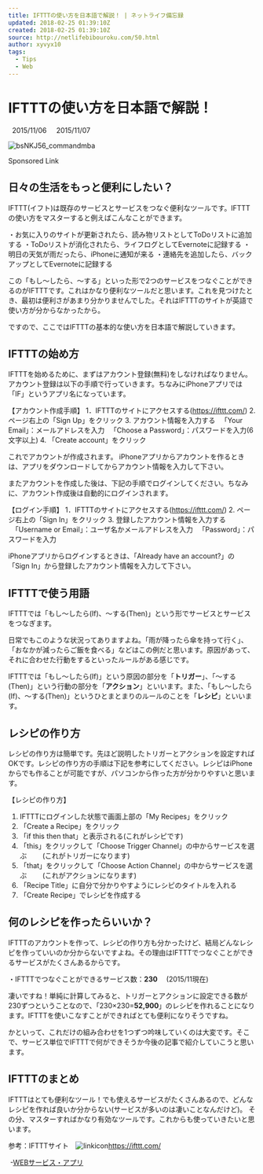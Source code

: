 ```yaml
---
title: IFTTTの使い方を日本語で解説！ | ネットライフ備忘録
updated: 2018-02-25 01:39:10Z
created: 2018-02-25 01:39:10Z
source: http://netlifebibouroku.com/50.html
author: xyvyx10
tags:
  - Tips
  - Web
---
```


#  IFTTTの使い方を日本語で解説！

   2015/11/06     2015/11/07

![bsNKJ56_commandmba](../_resources/065fa1380cce3e712a4124abe590322a.jpg)

Sponsored Link

## 日々の生活をもっと便利にしたい？

IFTTT(イフト)は既存のサービスとサービスをつなぐ便利なツールです。IFTTTの使い方をマスターすると例えばこんなことができます。

・お気に入りのサイトが更新されたら、読み物リストとしてToDoリストに追加する
・ToDoリストが消化されたら、ライフログとしてEvernoteに記録する
・明日の天気が雨だったら、iPhoneに通知が来る
・連絡先を追加したら、バックアップとしてEvernoteに記録する

この「もし～したら、～する」といった形で2つのサービスをつなぐことができるのがIFTTTです。これはかなり便利なツールだと思います。これを見つけたとき、最初は便利さがあまり分かりませんでした。それはIFTTTのサイトが英語で使い方が分からなかったから。

ですので、ここではIFTTTの基本的な使い方を日本語で解説していきます。

## IFTTTの始め方

IFTTTを始めるために、まずはアカウント登録(無料)をしなければなりません。アカウント登録は以下の手順で行っていきます。ちなみにiPhoneアプリでは「IF」というアプリ名になっています。

【アカウント作成手順】
1．IFTTTのサイトにアクセスする(https://ifttt.com/)
2. ページ右上の「Sign Up」をクリック
3. アカウント情報を入力する
　「Your Email」：メールアドレスを入力
　「Choose a Password」：パスワードを入力(6文字以上)
4. 「Create account」をクリック

これでアカウントが作成されます。
iPhoneアプリからアカウントを作るときは、アプリをダウンロードしてからアカウント情報を入力して下さい。

またアカウントを作成した後は、下記の手順でログインしてください。ちなみに、アカウント作成後は自動的にログインされます。

【ログイン手順】
1．IFTTTのサイトにアクセスする(https://ifttt.com/)
2. ページ右上の「Sign In」をクリック
3. 登録したアカウント情報を入力する
　「Username or Email」：ユーザ名かメールアドレスを入力
　「Password」：パスワードを入力

iPhoneアプリからログインするときは、「Already have an account?」の「Sign In」から登録したアカウント情報を入力して下さい。

## IFTTTで使う用語

IFTTTでは「もし～したら(If)、～する(Then)」という形でサービスとサービスをつなぎます。

日常でもこのような状況ってありますよね。「雨が降ったら傘を持って行く」、「おなかが減ったらご飯を食べる」などはこの例だと思います。原因があって、それに合わせた行動をするといったルールがある感じです。

IFTTTでは「もし～したら(If)」という原因の部分を「**トリガー**」、「～する(Then)」という行動の部分を「**アクション**」といいます。また、「もし～したら(If)、～する(Then)」というひとまとまりのルールのことを「**レシピ**」といいます。

## レシピの作り方

レシピの作り方は簡単です。先ほど説明したトリガーとアクションを設定すればOKです。レシピの作り方の手順は下記を参考にしてください。レシピはiPhoneからでも作ることが可能ですが、パソコンから作った方が分かりやすいと思います。

【レシピの作り方】
1. IFTTTにログインした状態で画面上部の「My Recipes」をクリック
2. 「Create a Recipe」をクリック
3. 「if this then that」と表示される(これがレシピです)
4. 「this」をクリックして「Choose Trigger Channel」の中からサービスを選ぶ
　　(これがトリガーになります)
5. 「that」をクリックして「Choose Action Channel」の中からサービスを選ぶ
　　(これがアクションになります)
6. 「Recipe Title」に自分で分かりやすようにレシピのタイトルを入れる
7. 「Create Recipe」でレシピを作成する

## 何のレシピを作ったらいいか？

IFTTTのアカウントを作って、レシピの作り方も分かったけど、結局どんなレシピを作っていいのか分からないですよね。その理由はIFTTTでつなぐことができるサービスがたくさんあるからです。

・IFTTTでつなぐことができるサービス数：**230**
　(2015/11現在)

凄いですね！単純に計算してみると、トリガーとアクションに設定できる数が230ずつということなので、「230×230=**52,900**」のレシピを作れることになります。IFTTTを使いこなすことができればとても便利になりそうですね。

かといって、これだけの組み合わせを1つずつ吟味していくのは大変です。そこで、サービス単位でIFTTTで何ができそうか今後の記事で紹介していこうと思います。

## IFTTTのまとめ

IFTTTはとても便利なツール！でも使えるサービスがたくさんあるので、どんなレシピを作れば良いか分からない(サービスが多いのは凄いことなんだけど)。
その分、マスターすればかなり有効なツールです。これからも使っていきたいと思います。

参考：IFTTTサイト　![linkicon](../_resources/36c2f2da55e65f792f94e68564ec3fe7.png)https://ifttt.com/

 -[WEBサービス・アプリ](http://netlifebibouroku.com/category/web%e3%82%b5%e3%83%bc%e3%83%93%e3%82%b9%e3%83%bb%e3%82%a2%e3%83%97%e3%83%aa)